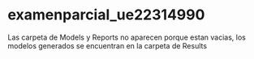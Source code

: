 # examenparcial_ue22314990

Las carpeta de Models y Reports no aparecen porque estan vacias, los modelos generados se encuentran en la carpeta de Results
